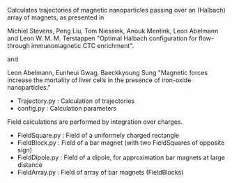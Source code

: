 Calculates trajectories of magnetic nanoparticles passing over an
(Halbach) array of magnets, as presented in

Michiel Stevens, Peng Liu, Tom Niessink, Anouk Mentink, Leon Abelmann
and Leon W. M. M. Terstappen "Optimal Halbach configuration for
flow-through immunomagnetic CTC enrichment".

and

Leon Abelmann, Eunheui Gwag, Baeckkyoung Sung "Magnetic forces increase the mortality of liver cells in the presence of iron-oxide nanoparticles."


<ul>
<li>Trajectory.py : Calculation of trajectories
<li>config.py     : Calculation parameters
</ul>
 
Field calculations are performed by integration over charges.
<ul>
<li>FieldSquare.py      : Field of a uniformely charged rectangle
<li>FieldBlock.py        : Field of a bar magnet (with two FieldSquares of
opposite sign)
<li>FieldDipole.py      : Field of a dipole, for approximation bar magnets
at large distance
<li>FieldArray.py        : Field of array of bar magnets (FieldBlocks)
</ul>

